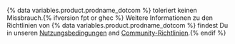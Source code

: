 {% data variables.product.prodname_dotcom %} toleriert keinen Missbrauch.{% ifversion fpt or ghec %} Weitere Informationen zu den Richtlinien von {% data variables.product.prodname_dotcom %} findest Du in unseren [Nutzungsbedingungen](/free-pro-team@latest/github/site-policy/github-terms-of-service) and [Community-Richtlinien](/free-pro-team@latest/github/site-policy/github-community-guidelines).{% endif %}
